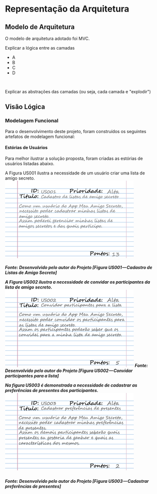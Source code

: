 # Representação da Arquitetura

## Modelo de Arquitetura

O modelo de arquitetura adotado foi MVC.

Explicar a lógica entre as camadas

* A
* B
* C
* D

<image> </image>

Explicar  as abstrações das camadas \(ou seja, cada camada e "explodir"\)

## Visão Lógica

### Modelagem Funcional
Para o desenvolvimento deste projeto, foram construídos os seguintes artefatos de modelagem funcional:
#### Estórias de Usuários
Para melhor ilustrar a solução proposta, foram criadas as estórias de usuários
listadas abaixo.

A Figura US001 ilustra a necessidade de um usuário criar uma lista de amigo secreto.
![Preview](/images/user-estory/US001.png?raw=true "Figura US001 — Cadastro de Listas de Amigo Secreto")
<h5>Fonte: Desenvolvido pelo autor do Projeto [Figura US001 — Cadastro de Listas de Amigo Secreto]


A Figura US002 ilustra a necessidade de convidar os participantes da lista de amigo secreto.
![Preview](/images/user-estory/US002.png?raw=true "Figura US002 — Convidar participantes para a lista")
Fonte: Desenvolvido pelo autor do Projeto [Figura US002 — Convidar participantes para a lista]


Na figura US003 é demonstrada a necessidade de cadastrar as preferências de presentes dos participantes.
![Preview](/images/user-estory/US003.png?raw=true "Figura US003 — Cadastrar preferências de presentes")
<h5>Fonte: Desenvolvido pelo autor do Projeto [Figura US003 — Cadastrar preferências de presentes]
